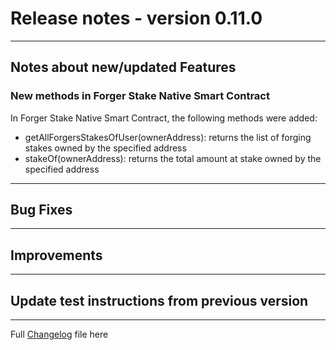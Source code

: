 # Release notes - version 0.11.0

---

## Notes about new/updated Features

### New methods in Forger Stake Native Smart Contract

In Forger Stake  Native Smart Contract, the following methods were added:
- getAllForgersStakesOfUser(ownerAddress): returns the list of forging stakes owned by the specified address
- stakeOf(ownerAddress): returns the total amount at stake owned by the specified address
---
## Bug Fixes

---

## Improvements
 
---
## Update test instructions from previous version


---
Full [Changelog](/CHANGELOG.md) file here

